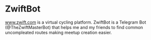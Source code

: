 # ZwiftBot

www.zwift.com is a virtual cycling platform. ZwiftBot is a Telegram Bot (@TheZwiftMasterBot) that helps me and my friends to find common uncompleated routes making meetup creation easier.



